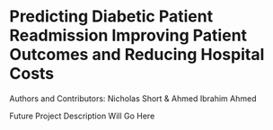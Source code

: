 # Predicting Diabetic Patient Readmission Improving Patient Outcomes and Reducing Hospital Costs 

Authors and Contributors: Nicholas Short & Ahmed Ibrahim Ahmed

Future Project Description Will Go Here

